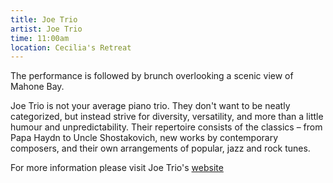 ```yaml
---
title: Joe Trio
artist: Joe Trio
time: 11:00am
location: Cecilia's Retreat
---
```


The performance is followed by brunch overlooking a scenic view of Mahone Bay.

Joe Trio is not your average piano trio. They don't want to be neatly categorized, but instead strive for diversity, versatility, and more than a little humour and unpredictability. Their repertoire consists of the classics – from Papa Haydn to Uncle Shostakovich, new works by contemporary composers, and their own arrangements of popular, jazz and rock tunes.

For more information please visit Joe Trio's [website](http://www.joetrio.com/)